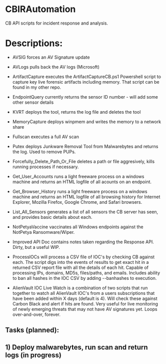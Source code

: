 # CBIRAutomation
CB API scripts for incident response and analysis.

# 
# Descriptions:
 - AVSIG forces an AV Signature update

 - AVLogs pulls back the AV logs (Microsoft)

 - ArtifactCapture executes the ArtifactCaptureCB.ps1 Powershell script to capture key live forensic artifacts including memory.  That script can be found in my other repo.

 - EndpointQuery currently returns the sensor ID number - will add some other sensor details

 - KVRT deploys the tool, returns the log file and deletes the tool

 - MemoryCapture deploys winpmem and writes the memory to a network share

 - Fullscan executes a full AV scan

 - Putex deploys Junkware Removal Tool from Malwarebytes and returns the log. Used to remove PUPs.

 - Forcefully_Delete_Path_Or_File deletes a path or file aggresively, kills running processes if necessary.

 - Get_User_Accounts runs a light freeware process on a windows machine and returns an HTML logfile of all acounts on an endpoint.
 
 - Get_Browser_History runs a light freeware process on a windows machine and returns an HTML logfile of all browsing history for Internet Explorer, Mozilla Firefox, Google Chrome, and Safari browsers.

 - List_All_Sensors generates a list of all sensors the CB server has seen, and provides basic details about each.

 - NotPetyaVaccine vaccinates all Windows endpoints against the NotPetya Ransomware/Wiper.
 
 - Improved API Doc contains notes taken regarding the Response API. Dirty, but a useful WIP.
 
 - ProcessIOCs will process a CSV file of IOC's by checking CB against each. The script digs into the events of results to get exact hit in a returned CSV report file with all the details of each hit. Capable of processing IPs, domains, MD5s, files/paths, and emails. Includes ability to ban all hashes in the IOC CSV by adding --banhashes to execution.
 
 - AlienVault IOC Live Watch is a combination of two scripts that run together to watch all AlienVault IOC's from a users subscriptions that have been added within X days (default is 4). Will check these against Carbon Black and alert if hits are found. Very useful for live monitoring of newly emerging threats that may not have AV signatures yet. Loops over-and-over, forever.



##	Tasks (planned):
##		1) Deploy malwarebytes, run scan and return logs (in progress)
